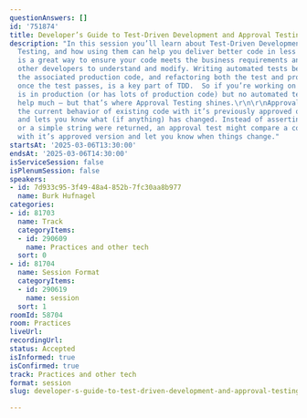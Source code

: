 ```yaml
---
questionAnswers: []
id: '751874'
title: Developer’s Guide to Test-Driven Development and Approval Testing
description: "In this session you’ll learn about Test-Driven Development (TDD), Approval
  Testing, and how using them can help you deliver better code in less time. \r\n\r\nTDD
  is a great way to ensure your code meets the business requirements and is easy for
  other developers to understand and modify. Writing automated tests before you write
  the associated production code, and refactoring both the test and production code
  once the test passes, is a key part of TDD.  So if you’re working on a project that
  is in production (or has lots of production code) but no automated tests, TDD can’t
  help much — but that’s where Approval Testing shines.\r\n\r\nApproval Testing compares
  the current behavior of existing code with it’s previously approved of behavior,
  and lets you know what (if anything) has changed. Instead of asserting that a number,
  or a simple string were returned, an approval test might compare a complex object
  with it’s approved version and let you know when things change."
startsAt: '2025-03-06T13:30:00'
endsAt: '2025-03-06T14:30:00'
isServiceSession: false
isPlenumSession: false
speakers:
- id: 7d933c95-3f49-48a4-852b-7fc30aa8b977
  name: Burk Hufnagel
categories:
- id: 81703
  name: Track
  categoryItems:
  - id: 290609
    name: Practices and other tech
  sort: 0
- id: 81704
  name: Session Format
  categoryItems:
  - id: 290619
    name: session
  sort: 1
roomId: 58704
room: Practices
liveUrl:
recordingUrl:
status: Accepted
isInformed: true
isConfirmed: true
track: Practices and other tech
format: session
slug: developer-s-guide-to-test-driven-development-and-approval-testing

---
```


